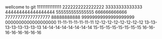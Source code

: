 wellcome to git
11111111111111
2222222222222222
33333333333333
444444444444444444
555555555555555
666666666666
777777777777777777
88888888888
99999999999999999999
0000000000000000000
11-11-11-11-11-11-11
12-12-12-12-12-12-12-12
13-13-13-13-13-13-13-13
14-14-14-14-14-14-14-14
15-15-15-15-15-15-15-15
16-16-16-16-16-16-16-16

